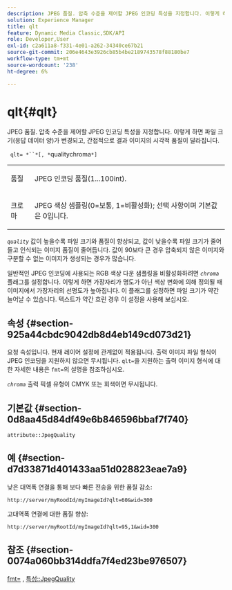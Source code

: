 ```yaml
---
description: JPEG 품질. 압축 수준을 제어할 JPEG 인코딩 특성을 지정합니다. 이렇게 하면 파일 크기(응답 데이터 양)가 변경되고, 간접적으로 결과 이미지의 시각적 품질이 달라집니다.
solution: Experience Manager
title: qlt
feature: Dynamic Media Classic,SDK/API
role: Developer,User
exl-id: c2a611a8-f331-4e01-a262-34340ce67b21
source-git-commit: 206e4643e3926cb85b4be2189743578f88180be7
workflow-type: tm+mt
source-wordcount: '238'
ht-degree: 6%

---
```


# qlt{#qlt}

JPEG 품질. 압축 수준을 제어할 JPEG 인코딩 특성을 지정합니다. 이렇게 하면 파일 크기(응답 데이터 양)가 변경되고, 간접적으로 결과 이미지의 시각적 품질이 달라집니다.

` qlt= *``*[, *`qualitychroma`*]`

<table id="simpletable_FB8090D4BEBF42FD83A64A7AAB6D7F92"> 
 <tr class="strow"> 
  <td class="stentry"> <p> <span class="varname"> 품질 </span> </p> </td> 
  <td class="stentry"> <p>JPEG 인코딩 품질(1...100int). </p> </td> 
 </tr> 
 <tr class="strow"> 
  <td class="stentry"> <p> <span class="varname"> 크로마  </span> </p> </td> 
  <td class="stentry"> <p>JPEG 색상 샘플링(0=보통, 1=비활성화); 선택 사항이며 기본값은 0입니다. </p> </td> 
 </tr> 
</table>

*`quality`* 값이 높을수록 파일 크기와 품질이 향상되고, 값이 낮을수록 파일 크기가 줄어들고 인식되는 이미지 품질이 줄어듭니다. 값이 90보다 큰 경우 압축되지 않은 이미지와 구분할 수 없는 이미지가 생성되는 경우가 많습니다.

일반적인 JPEG 인코딩에 사용되는 RGB 색상 다운 샘플링을 비활성화하려면 *`chroma`* 플래그를 설정합니다. 이렇게 하면 가장자리가 명도가 아닌 색상 변화에 의해 정의될 때 이미지에서 가장자리의 선명도가 높아집니다. 이 플래그를 설정하면 파일 크기가 약간 늘어날 수 있습니다. 텍스트가 약간 흐린 경우 이 설정을 사용해 보십시오.

## 속성 {#section-925a44cbdc9042db8d4eb149cd073d21}

요청 속성입니다. 현재 레이어 설정에 관계없이 적용됩니다. 출력 이미지 파일 형식이 JPEG 인코딩을 지원하지 않으면 무시됩니다. `qlt=`을 지원하는 출력 이미지 형식에 대한 자세한 내용은 `fmt=`의 설명을 참조하십시오.

*`chroma`* 출력 픽셀 유형이 CMYK 또는 회색이면 무시됩니다.

## 기본값 {#section-0d8aa45d84df49e6b846596bbaf7f740}

`attribute::JpegQuality`

## 예 {#section-d7d33871d401433aa51d028823eae7a9}

낮은 대역폭 연결을 통해 보다 빠른 전송을 위한 품질 감소:

`http://server/myRoodId/myImageId?qlt=60&wid=300`

고대역폭 연결에 대한 품질 향상:

`http://server/myRootId/myImageId?qlt=95,1&wid=300`

## 참조 {#section-0074a060bb314ddfa7f4ed23be976507}

[fmt=](../../../../../is-api/http-ref/image-serving-api-ref/c-http-protocol-reference/c-command-reference/r-is-http-fmt.md#reference-cdf10043423b45ba9fe15157fb3ae37a) ,  [특성::JpegQuality](../../../../../is-api/image-catalog/image-serving-api-ref/c-image-catalog-reference/c-attributes-reference/r-jpegquality.md#reference-4a879e7c46024c8a898a9fd226f9eb09)
